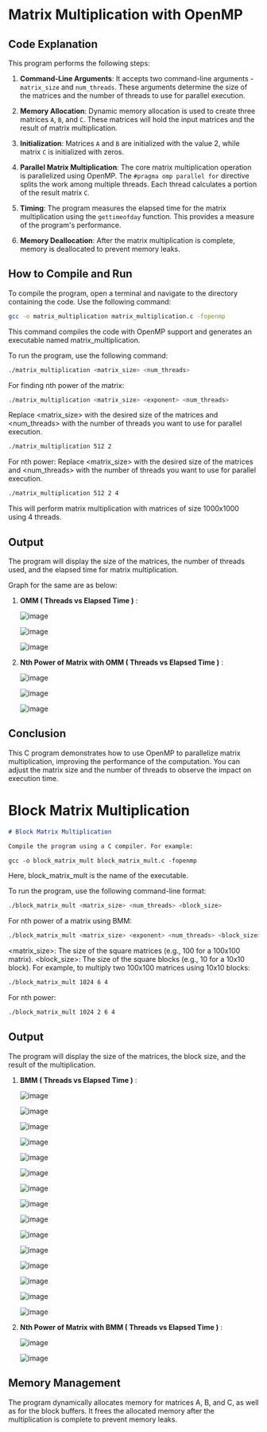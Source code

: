 # Matrix Multiplication with OpenMP

## Code Explanation

This program performs the following steps:

1. **Command-Line Arguments**: It accepts two command-line arguments - `matrix_size` and `num_threads`. These arguments determine the size of the matrices and the number of threads to use for parallel execution.

2. **Memory Allocation**: Dynamic memory allocation is used to create three matrices `A`, `B`, and `C`. These matrices will hold the input matrices and the result of matrix multiplication.

3. **Initialization**: Matrices `A` and `B` are initialized with the value 2, while matrix `C` is initialized with zeros.

4. **Parallel Matrix Multiplication**: The core matrix multiplication operation is parallelized using OpenMP. The `#pragma omp parallel for` directive splits the work among multiple threads. Each thread calculates a portion of the result matrix `C`.

5. **Timing**: The program measures the elapsed time for the matrix multiplication using the `gettimeofday` function. This provides a measure of the program's performance.

6. **Memory Deallocation**: After the matrix multiplication is complete, memory is deallocated to prevent memory leaks.

## How to Compile and Run

To compile the program, open a terminal and navigate to the directory containing the code. Use the following command:

```bash
gcc -o matrix_multiplication matrix_multiplication.c -fopenmp
```

This command compiles the code with OpenMP support and generates an executable named matrix_multiplication.

To run the program, use the following command:
```bash
./matrix_multiplication <matrix_size> <num_threads>
```

For finding nth power of the matrix:
```bash
./matrix_multiplication <matrix_size> <exponent> <num_threads>
```

Replace <matrix_size> with the desired size of the matrices and <num_threads> with the number of threads you want to use for parallel execution.
```bash
./matrix_multiplication 512 2
```

For nth power:
Replace <matrix_size> with the desired size of the matrices and <num_threads> with the number of threads you want to use for parallel execution.
```bash
./matrix_multiplication 512 2 4
```

This will perform matrix multiplication with matrices of size 1000x1000 using 4 threads.

## Output

The program will display the size of the matrices, the number of threads used, and the elapsed time for matrix multiplication.

Graph for the same are as below:

1. **OMM ( Threads vs Elapsed Time )** :

     ![image](https://github.com/Yasaswi-Vanarasi/SE23MAID016_1/assets/87477849/214d0bbe-35e7-4ec1-8885-55ffa655539d)
   
     ![image](https://github.com/Yasaswi-Vanarasi/SE23MAID016_1/assets/87477849/fd239863-8ad3-4060-90c6-238a7d9089a6)
   
     ![image](https://github.com/Yasaswi-Vanarasi/SE23MAID016_1/assets/87477849/8a838ed7-9a8a-4719-8aaf-1caffe1cff31)




   
3. **Nth Power of Matrix with OMM ( Threads vs Elapsed Time )** :

     ![image](https://github.com/Yasaswi-Vanarasi/SE23MAID016_1/assets/87477849/98dce8a4-782b-4628-bb9e-a3a3ba0c5eca)

     ![image](https://github.com/Yasaswi-Vanarasi/SE23MAID016_1/assets/87477849/e0d600fe-cbec-4e18-a571-8718296d6156)

     ![image](https://github.com/Yasaswi-Vanarasi/SE23MAID016_1/assets/87477849/c708ca09-be25-4136-96fb-b4e1f6591494)


## Conclusion

This C program demonstrates how to use OpenMP to parallelize matrix multiplication, improving the performance of the computation. You can adjust the matrix size and the number of threads to observe the impact on execution time.




# Block Matrix Multiplication

```markdown
# Block Matrix Multiplication

Compile the program using a C compiler. For example:

gcc -o block_matrix_mult block_matrix_mult.c -fopenmp
```

Here, block_matrix_mult is the name of the executable.

To run the program, use the following command-line format:
```bash
./block_matrix_mult <matrix_size> <num_threads> <block_size>
```

For nth power of a matrix using BMM:
```bash
./block_matrix_mult <matrix_size> <exponent> <num_threads> <block_size>
```

<matrix_size>: The size of the square matrices (e.g., 100 for a 100x100 matrix).
<block_size>: The size of the square blocks (e.g., 10 for a 10x10 block).
For example, to multiply two 100x100 matrices using 10x10 blocks:

```bash
./block_matrix_mult 1024 6 4
```

For nth power:
```bash
./block_matrix_mult 1024 2 6 4
```

## Output
The program will display the size of the matrices, the block size, and the result of the multiplication.

1. **BMM ( Threads vs Elapsed Time )** :

   ![image](https://github.com/Yasaswi-Vanarasi/SE23MAID016_1/assets/87477849/5459377d-77e7-4b33-9bfa-df1969f7fdf5)
   
   ![image](https://github.com/Yasaswi-Vanarasi/SE23MAID016_1/assets/87477849/4aec8243-0a1d-47ed-9441-78a87dc07970)
   
   ![image](https://github.com/Yasaswi-Vanarasi/SE23MAID016_1/assets/87477849/d7496767-f977-4375-b98e-5cb59c7320ce)
   
   ![image](https://github.com/Yasaswi-Vanarasi/SE23MAID016_1/assets/87477849/341b8577-f877-4c5c-bfd3-d4e921df4ea0)
   
   ![image](https://github.com/Yasaswi-Vanarasi/SE23MAID016_1/assets/87477849/8b305baa-2817-4843-ac36-ef156e2c22d4)
   
   ![image](https://github.com/Yasaswi-Vanarasi/SE23MAID016_1/assets/87477849/6ce478c7-09d3-4714-83c5-4e4cd8b9bb74)
   
   ![image](https://github.com/Yasaswi-Vanarasi/SE23MAID016_1/assets/87477849/a6a6a1e0-94da-4acb-a059-b7a5870c1b9f)
   
   ![image](https://github.com/Yasaswi-Vanarasi/SE23MAID016_1/assets/87477849/e3ac55d7-ad17-4c69-b271-1d0415428e56)
   
   ![image](https://github.com/Yasaswi-Vanarasi/SE23MAID016_1/assets/87477849/84c3ace2-2eaa-453e-b40e-17a9c8f6f8d1)
   
   ![image](https://github.com/Yasaswi-Vanarasi/SE23MAID016_1/assets/87477849/fc206d4f-83a1-4fee-81b4-7d83b519ab3d)
   
   ![image](https://github.com/Yasaswi-Vanarasi/SE23MAID016_1/assets/87477849/09644dc4-e1f0-464f-8d44-419a84ca86cb)
   
   ![image](https://github.com/Yasaswi-Vanarasi/SE23MAID016_1/assets/87477849/d2120d5c-d4bf-45f7-a6f4-9afa64cb7408)
   
   ![image](https://github.com/Yasaswi-Vanarasi/SE23MAID016_1/assets/87477849/cfe4e6f7-5a91-45bc-b4e0-fd36c79da57f)
   
   ![image](https://github.com/Yasaswi-Vanarasi/SE23MAID016_1/assets/87477849/a2540238-624c-4c5f-9de3-f9dcde4314fb)
   
   ![image](https://github.com/Yasaswi-Vanarasi/SE23MAID016_1/assets/87477849/d518ff1b-3dd9-4e1f-841c-92df52c39be7)


   
3. **Nth Power of Matrix with BMM ( Threads vs Elapsed Time )** :

   ![image](https://github.com/Yasaswi-Vanarasi/SE23MAID016_1/assets/87477849/51ba9293-04b2-4606-859c-329242a5c7a0)


   ![image](https://github.com/Yasaswi-Vanarasi/SE23MAID016_1/assets/87477849/f901caa2-3df8-4c0f-93fe-e4053b3ce89e)



## Memory Management
The program dynamically allocates memory for matrices A, B, and C, as well as for the block buffers. It frees the allocated memory after the multiplication is complete to prevent memory leaks.

